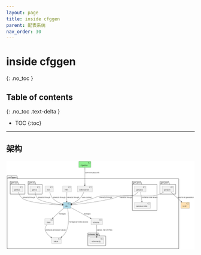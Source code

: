 ```yaml
---
layout: page
title: inside cfggen
parent: 配表系统
nav_order: 30
---
```


# inside cfggen
{: .no_toc }

## Table of contents
{: .no_toc .text-delta }

- TOC
  {:toc}
---

## 架构

![cfggenArch.png](../../assets/cfggenArch.png)
